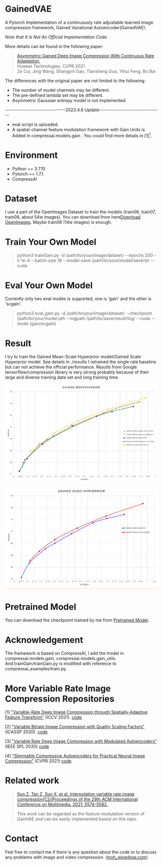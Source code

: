 # GainedVAE

A Pytorch Implementation of a continuously rate adjustable learned image compression framework, Gained Variational Autoencoder(GainedVAE).

*Note that It Is Not An Official Implementation Code.*

More details can be found in the following paper:

>[Asymmetric Gained Deep Image Compression With Continuous Rate Adaptation.](https://openaccess.thecvf.com/content/CVPR2021/html/Cui_Asymmetric_Gained_Deep_Image_Compression_With_Continuous_Rate_Adaptation_CVPR_2021_paper.html)  
>Huawei Technologies, CVPR 2021  
>Ze Cui, Jing Wang, Shangyin Gao, Tiansheng Guo, Yihui Feng, Bo Bai


The differences with the original paper are not limited to the following:
* The number of model channels may be different.
* The pre-defined lambda set may be different.
* Asymmetric Gaussian entropy model is not implemented.

-------------------------------2023.4.6 Update--------------------------------
* eval script is uploaded.
* A spatial-channel feature modulation framework with Gain Units is Added in compressai.models.gain . You could find more details in [1][<sup>1</sup>](#refer-anchor-1).

# Environment
* Python == 3.7.10
* Pytorch == 1.7.1
* CompressAI

# Dataset
I use a part of the OpenImages Dataset to train the models (train06, train07, train08, about 54w images). You can download from here[Download OpenImages](https://www.appen.com.cn/datasets/open-images-annotated-with-bounding-boxes/).
Maybe train08 (14w images) is enough.


# Train Your Own Model
>python3 trainGain.py -d /path/to/your/image/dataset/ --epochs 200 -lr 1e-4 --batch-size 16 --model-save /path/to/your/model/save/dir --cuda


# Eval Your Own Model
Currently only two eval modes is supported, one is 'gain' and the other is 'scgain'.
>python3 eval_gain.py -d /path/to/your/image/dataset/ --checkpoint /path/to/your/model.pth --logpath /path/to/save/result/log/ --cuda --mode (gain/scgain)


# Result
I try to train the Gained Mean-Scale Hyperprior model/Gained Scale Hyperprior model. See details in ./results
I retrained the single rate baseline but can not achieve the official performance. Results from Google tensorflow/compression library is very strong probably because of their large and diverse training data set and long training time. 

![results1](https://github.com/mmSir/GainedVAE/blob/master/results/mshyper.png)

![results2](https://github.com/mmSir/GainedVAE/blob/master/results/scalehyper.png)

# Pretrained Model
You can download the checkpoint trained by me from [Pretrained Model](https://drive.google.com/file/d/1EqemQB54rz4GZ1vtwCu98LnRZn8gSHhJ/view?usp=sharing).

# Acknowledgement

The framework is based on CompressAI, I add the model in compressai.models.gain, compressai.models.gain_utils.  
And trainGain/trainGain.py is modified with reference to compressai_examples/train.py.

# More Variable Rate Image Compression Repositories
[1] ["Variable-Rate Deep Image Compression through Spatially-Adaptive Feature Transform"](https://arxiv.org/abs/2108.09551) (ICCV 2021).  [code](https://github.com/micmic123/QmapCompression)

[2] ["Variable Bitrate Image Compression with Quality Scaling Factors"](https://ieeexplore.ieee.org/abstract/document/9053885/) (ICASSP 2020).  [code](https://github.com/tongxyh/ImageCompression_VariableRate)

[3] ["Variable Rate Deep Image Compression with Modulated Autoencoders"](https://ieeexplore.ieee.org/document/8977394) (IEEE SPL 2020)  [code](https://github.com/FireFYF/modulatedautoencoder)

[4] ["Slimmable Compressive Autoencoders for Practical Neural Image Compression"](https://openaccess.thecvf.com/content/CVPR2021/html/Yang_Slimmable_Compressive_Autoencoders_for_Practical_Neural_Image_Compression_CVPR_2021_paper.html) (CVPR 2021)  [code](https://github.com/FireFYF/SlimCAE)

# Related work
>[Sun Z, Tan Z, Sun X, et al. Interpolation variable rate image compression[C]//Proceedings of the 29th ACM International Conference on Multimedia. 2021: 5574-5582.](https://dl.acm.org/doi/abs/10.1145/3474085.3475698)
>
>This work can be regarded as the feature modulation version of GainVAE and can be easily implemented based on this repo.

# Contact
Feel free to contact me if there is any question about the code or to discuss any problems with image and video compression. (mxh_wine@qq.com)
